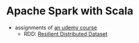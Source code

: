 # Apache Spark with Scala
- assignments of [an udemy course](https://www.udemy.com/course/apache-spark-with-scala-hands-on-with-big-data/)
    - RDD: [Resilient Distributed Dataset](https://spark.apache.org/docs/latest/rdd-programming-guide.html#rdd-persistence)

